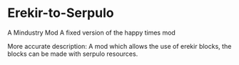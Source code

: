 # Erekir-to-Serpulo
A Mindustry Mod
A fixed version of the happy times mod

More accurate description: A mod which allows the use of erekir blocks, the blocks can be made with serpulo resources.
